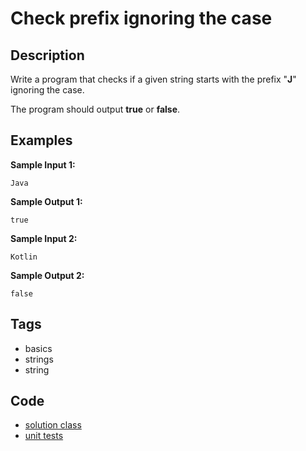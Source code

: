# Check prefix ignoring the case

## Description
Write a program that checks if a given string starts with the prefix "**J**" ignoring the case.

The program should output **true** or **false**.

## Examples
**Sample Input 1:**
```console
Java
```

**Sample Output 1:**
```console
true
```

**Sample Input 2:**
```console
Kotlin
```

**Sample Output 2:**
```console
false
```

## Tags
- basics
- strings
- string

## Code
- [solution class](./src/main/java/SomeClass.java)
- [unit tests](./src/test/java/SomeParamTest.java)